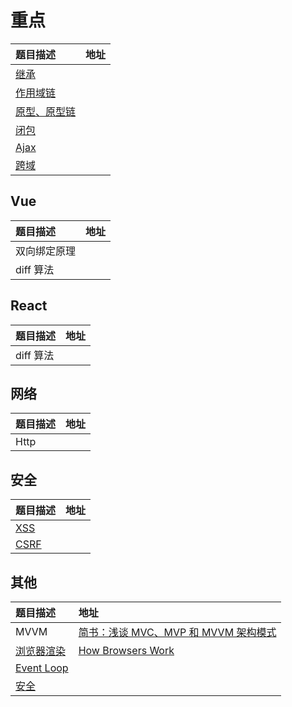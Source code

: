 # 重点

| 题目描述 | 地址 |
| :--- | :--- |
| [继承](/base/javascript/extends.md) |  |
| [作用域链](//base/javascript/scopeChain.md) |  |
| [原型、原型链](//base/javascript/prototype.md) |  |
| [闭包](/base/javascript/bi-bao.md) |  |
| [Ajax](//base/javascript/ajax.md) |  |
| [跨域](//base/javascript/ajax.md) |  |

## Vue

| 题目描述 | 地址 |
| :--- | :--- |
| 双向绑定原理 |  |
| diff 算法 |  |

## React

| 题目描述 | 地址 |
| :--- | :--- |
| diff 算法 |  |

## 网络

| 题目描述 | 地址 |
| :--- | :--- |
| Http |  |

## 安全

| 题目描述 | 地址 |
| :--- | :--- |
| [XSS](/base/security/xss.md) |  |
| [CSRF](/base/security/csrf.md) |  |

## 其他

| 题目描述 | 地址 |
| :--- | :--- |
| MVVM | [简书：浅谈 MVC、MVP 和 MVVM 架构模式](https://www.jianshu.com/p/ebd2c5914d20) |
| [浏览器渲染](//base/browser/xuan-ran-guo-cheng.md) | [How Browsers Work][1]   |
| [Event Loop](//base/javascript/eventLoop.md) |  |
| [安全](//base/security/README.md) |  |


[1]:https://www.html5rocks.com/en/tutorials/internals/howbrowserswork/